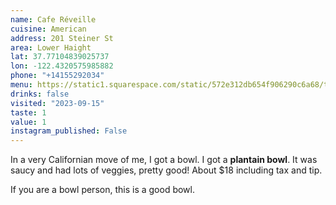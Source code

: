 ```yaml
---
name: Cafe Réveille
cuisine: American
address: 201 Steiner St
area: Lower Haight
lat: 37.77104839025737
lon: -122.4320575985882
phone: "+14155292034"
menu: https://static1.squarespace.com/static/572e312db654f906290c6a68/t/60959bb6831a7760b622a73f/1620417463496/haightlunch.pdf
drinks: false
visited: "2023-09-15"
taste: 1
value: 1
instagram_published: False
---
```


In a very Californian move of me, I got a bowl. I got a **plantain bowl**. It was saucy and had lots of veggies, pretty good! About $18 including tax and tip.

If you are a bowl person, this is a good bowl.
